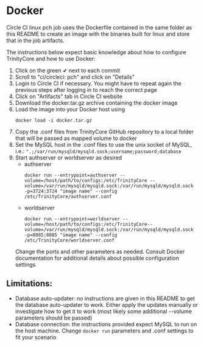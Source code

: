 # Docker
Circle CI linux pch job uses the Dockerfile contained in the same folder as this README to create an image with the binaries built for linux and store that in the job artifacts.

The instructions below expect basic knowledge about how to configure TrinityCore and how to use Docker:
1. Click on the green ✔ next to each commit
1. Scroll to "ci/circleci: pch" and click on "Details"
1. Login to Circle CI if necessary. You might have to repeat again the previous steps after logging in to reach the correct page
1. Click on "Artifacts" tab in Circle CI website
1. Download the docker.tar.gz archive containing the docker image
1. Load the image into your Docker host using
    ```
    docker load -i docker.tar.gz
    ```
1. Copy the .conf files from TrinityCore GitHub repository to a local folder that will be passed as mapped volume to docker
1. Set the MySQL host in the .conf files to use the unix socket of MySQL, i.e.: ```".;/var/run/mysqld/mysqld.sock;username;password;database```
1. Start authserver or worldserver as desired
    - authserver
        ```
        docker run --entrypoint=authserver --volume=/host/path/to/configs:/etc/TrinityCore --volume=/var/run/mysqld/mysqld.sock:/var/run/mysqld/mysqld.sock -p=3724:3724 "image name" --config /etc/TrinityCore/authserver.conf
        ```
    - worldserver
        ```
        docker run --entrypoint=worldserver --volume=/host/path/to/configs:/etc/TrinityCore--volume=/var/run/mysqld/mysqld.sock:/var/run/mysqld/mysqld.sock -p=8085:8085 "image name" --config /etc/TrinityCore/worldserver.conf
        ```
    Change the ports and other parameters as needed. Consult Docker documentation for additional details about possible configuration settings

## Limitations:
- Database auto-updater: no instructions are given in this README to get the database auto-updater to work. Either apply the updates manually or investigate how to get it to work (most likely some additional --volume parameters should be passed)
- Database connection: the instructions provided expect MySQL to run on the host machine. Change ```docker run``` parameters and .conf settings to fit your scenario
